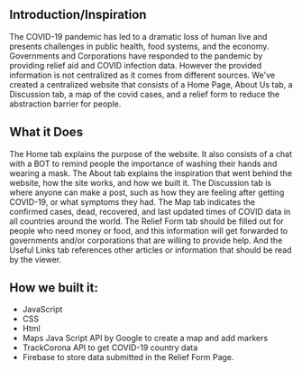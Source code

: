 ## Introduction/Inspiration
The COVID-19 pandemic has led to a dramatic loss of human live and presents challenges in public health, food systems, and the economy. Governments and Corporations have responded to the pandemic by providing relief aid and COVID infection data. However the provided information is not centralized as it comes from different sources. We've created a centralized website that consists of a Home Page, About Us tab, a Discussion tab, a map of the covid cases, and a relief form to reduce the abstraction barrier for people.

## What it Does
The Home tab explains the purpose of the website. It also consists of a chat with a BOT to remind people the importance of washing their hands and wearing a mask. The About tab explains the inspiration that went behind the website, how the site works, and how we built it. The Discussion tab is where anyone can make a post, such as how they are feeling after getting COVID-19, or what symptoms they had. The Map tab indicates the confirmed cases, dead, recovered, and last updated times of COVID data in all countries around the world. The Relief Form tab should be filled out for people who need money or food, and this information will get forwarded to governments and/or corporations that are willing to provide help. And the Useful Links tab references other articles or information that should be read by the viewer.

## How we built it:
- JavaScript
- CSS
- Html
- Maps Java Script API by Google to create a map and add markers
- TrackCorona API to get COVID-19 country data
- Firebase to store data submitted in the Relief Form Page. 


